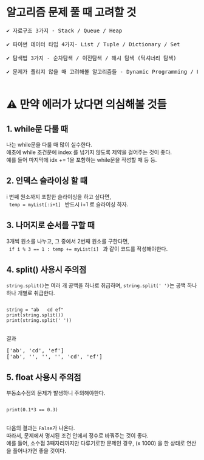 # 알고리즘 문제 풀 때 고려할 것
<pre>
✔️ 자료구조 3가지 - Stack / Queue / Heap  
   
✔️ 파이썬 데이터 타입 4가지- List / Tuple / Dictionary / Set   
   
✔️ 탐색법 3가지 - 순차탐색 / 이진탐색 / 해시 탐색 (딕셔너리 탐색)   
   
✔️ 문제가 풀리지 않을 때 고려해볼 알고리즘들 - Dynamic Programming / Prefix Sum / Two Pointer
   
</pre>
# ⚠️ 만약 에러가 났다면 의심해볼 것들
## 1. while문 다룰 때
나는 while문을 다룰 때 많이 실수한다.   
애초에 while 조건문에 index 를 넘기지 않도록 제약을 걸어주는 것이 좋다.   
예를 들어 마지막에 idx += 1을 포함하는 while문을 작성할 때 등 등.   
## 2. 인덱스 슬라이싱 할 때
i 번째 원소까지 포함한 슬라이싱을 하고 싶다면,   
<code> temp = myList[:i+1] </code> 반드시 i+1 로 슬라이싱 하자.
## 3. 나머지로 순서를 구할 때
3개씩 원소를 나누고, 그 중에서 2번째 원소를 구한다면,   
<code> if i % 3 == 1 : temp += myList[i] </code> 과 같이 코드를 작성해야한다.
## 4. split() 사용시 주의점
<code>string.split()</code>는 여러 개 공백을 하나로 취급하며, <code>string.split(' ')</code>는 공백 하나 하나 개별로 취급한다.
<pre>
<code>
string = "ab   cd ef"
print(string.split())
print(string.split(' '))
</code>
</pre>
결과
<pre>
['ab', 'cd', 'ef']
['ab', '', '', '', 'cd', 'ef']
</pre>
## 5. float 사용시 주의점
부동소수점의 문제가 발생하니 주의해야한다.
<pre>
<code>
print(0.1*3 == 0.3)
</code>
</pre>
다음의 결과는 <code>False</code>가 나온다.   
따라서, 문제에서 명시된 조건 안에서 정수로 바꿔주는 것이 좋다.   
예를 들어, 소수점 3째자리까지만 다루기로한 문제인 경우, (x 1000) 을 한 상태로 연산을 풀어나가면 좋을 것이다.
